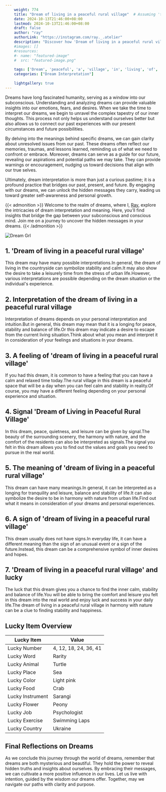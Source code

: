 ```yaml
---
    weight: 774
    title: "Dream of living in a peaceful rural village"  # Assuming 'title' column exists
    date: 2024-10-13T21:46:00+08:00
    lastmod: 2024-10-13T21:46:00+08:00
    draft: false
    author: "ray"
    authorLink: "https://instagram.com/ray._.atelier"
    description: "Discover how 'Dream of living in a peaceful rural village' can interpret your future and uncover its significant meanings in your life."
    #images: []
    #resources:
    #- name: "featured-image"
    #  src: "featured-image.png"
    
    tags: ['Dream', 'peaceful', 'a', 'village', 'in', 'living', 'of', 'rural']
    categories: ["Dream Interpretation"]
    
    lightgallery: true
---
```

    
Dreams have long fascinated humanity, serving as a window into our subconscious. Understanding and analyzing dreams can provide valuable insights into our emotions, fears, and desires. When we take the time to interpret our dreams, we begin to unravel the complex tapestry of our inner thoughts. This process not only helps us understand ourselves better but also allows us to connect our past experiences with our present circumstances and future possibilities.

By delving into the meanings behind specific dreams, we can gain clarity about unresolved issues from our past. These dreams often reflect our memories, traumas, and lessons learned, reminding us of what we need to confront or embrace. Moreover, dreams can serve as a guide for our future, revealing our aspirations and potential paths we may take. They can provide warnings or encouragement, nudging us toward decisions that align with our true selves.

Ultimately, dream interpretation is more than just a curious pastime; it is a profound practice that bridges our past, present, and future. By engaging with our dreams, we can unlock the hidden messages they carry, leading us toward greater self-awareness and personal growth.

{{< admonition >}}
Welcome to the realm of dreams, where I, [Ray](https://instagram.com/ray._.atelier), explore the intricacies of dream interpretation and meaning. Here, you’ll find insights that bridge the gap between your subconscious and conscious mind. Join me on a journey to uncover the hidden messages in your dreams.
{{< /admonition >}}

![Dream Grl](https://cdn.pixabay.com/photo/2017/11/02/03/35/gothic-2910057_1280.jpg "Dream Grl")

## 1. 'Dream of living in a peaceful rural village'
This dream may have many possible interpretations.In general, the dream of living in the countryside can symbolize stability and calm.It may also show the desire to take a leisurely time from the stress of urban life.However, various interpretations are possible depending on the dream situation or the individual's experience.

## 2. Interpretation of the dream of living in a peaceful rural village
Interpretation of dreams depends on your personal interpretation and intuition.But in general, this dream may mean that it is a longing for peace, stability and balance of life.Or this dream may indicate a desire to escape from the current living situation.Think about what you mean and interpret it in consideration of your feelings and situations in your dreams.

## 3. A feeling of 'dream of living in a peaceful rural village'
If you had this dream, it is common to have a feeling that you can have a calm and relaxed time today.The rural village in this dream is a peaceful space that will be a day when you can feel calm and stability in reality.Of course, you may have a different feeling depending on your personal experience and situation.

## 4. Signal 'Dream of Living in Peaceful Rural Village'
In this dream, peace, quietness, and leisure can be given by signal.The beauty of the surrounding scenery, the harmony with nature, and the comfort of the residents can also be interpreted as signals.The signal you felt in this dream allows you to find out the values and goals you need to pursue in the real world.

## 5. The meaning of 'dream of living in a peaceful rural village'
This dream can have many meanings.In general, it can be interpreted as a longing for tranquility and leisure, balance and stability of life.It can also symbolize the desire to be in harmony with nature from urban life.Find out what it means in consideration of your dreams and personal experiences.

## 6. A sign of 'dream of living in a peaceful rural village'
This dream usually does not have signs.In everyday life, it can have a different meaning than the sign of an unusual event or a sign of the future.Instead, this dream can be a comprehensive symbol of inner desires and hopes.

## 7. 'Dream of living in a peaceful rural village' and lucky
The luck that this dream gives you a chance to find the inner calm, stability and balance of life.You will be able to bring the comfort and leisure you felt in this dream into the real world and enjoy luck and success in your daily life.The dream of living in a peaceful rural village in harmony with nature can be a clue to finding stability and happiness.

## Lucky Item Overview
| Lucky Item          | Value              |
|---------------|--------------------|
| Lucky Number        | 4, 12, 18, 24, 36, 41  |
| Lucky Word          | Rarity |
| Lucky Animal        | Turtle |
| Lucky Place         | Sea     |
| Lucky Color         | Light pink     |
| Lucky Food          | Crab      |
| Lucky Instrument    | Sarangi |
| Lucky Flower        | Peony    |
| Lucky Job           | Psychologist       |
| Lucky Exercise      | Swimming Laps  |
| Lucky Country       | Ukraine    |


##  Final Reflections on Dreams

As we conclude this journey through the world of dreams, remember that dreams are both mysterious and beautiful. They hold the power to reveal hidden truths and insights about ourselves. By embracing their messages, we can cultivate a more positive influence in our lives. Let us live with intention, guided by the wisdom our dreams offer. Together, may we navigate our paths with clarity and purpose.
